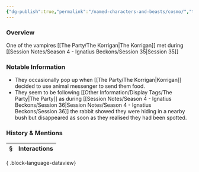 ```yaml
---
{"dg-publish":true,"permalink":"/named-characters-and-beasts/cosmo/","tags":["NPC"],"updated":"2025-06-10T19:10:58.134+01:00"}
---
```


### Overview
One of the vampires [[The Party/The Korrigan\|The Korrigan]] met during [[Session Notes/Season 4 - Ignatius Beckons/Session 35\|Session 35]]

### Notable Information 
- They occasionally pop up when [[The Party/The Korrigan\|Korrigan]] decided to use animal messenger to send them food. 
- They seem to be following [[Other Information/Display Tags/The Party\|The Party]] as during [[Session Notes/Season 4 - Ignatius Beckons/Session 36\|Session Notes/Season 4 - Ignatius Beckons/Session 36]] the rabbit showed they were hiding in a nearby bush but disappeared as soon as they realised they had been spotted. 

### History & Mentions
| § | Interactions |
| - | ------------ |

{ .block-language-dataview}
